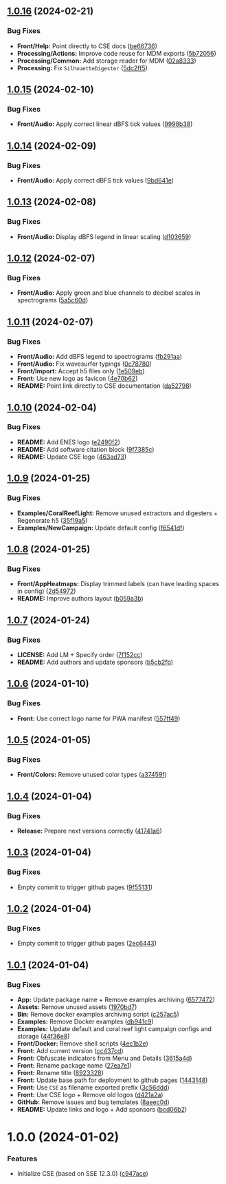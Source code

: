 ## [1.0.16](https://github.com/sound-scape-explorer/coral-sound-explorer/compare/v1.0.15...v1.0.16) (2024-02-21)


### Bug Fixes

* **Front/Help:** Point directly to CSE docs ([be66736](https://github.com/sound-scape-explorer/coral-sound-explorer/commit/be66736ca50f3e63b15823eaeae55174c06ecec9))
* **Processing/Actions:** Improve code reuse for MDM exports ([5b72056](https://github.com/sound-scape-explorer/coral-sound-explorer/commit/5b7205687458dc6c3daa4a0990e49212ad466701))
* **Processing/Common:** Add storage reader for MDM ([02a8333](https://github.com/sound-scape-explorer/coral-sound-explorer/commit/02a8333a165e932fccf2b6e358bae491e137835b))
* **Processing:** Fix `SilhouetteDigester` ([5dc2ff5](https://github.com/sound-scape-explorer/coral-sound-explorer/commit/5dc2ff58d1fc27cc2ae2ca0f694f84deacee13d9))

## [1.0.15](https://github.com/sound-scape-explorer/coral-sound-explorer/compare/v1.0.14...v1.0.15) (2024-02-10)


### Bug Fixes

* **Front/Audio:** Apply correct linear dBFS tick values ([9998b38](https://github.com/sound-scape-explorer/coral-sound-explorer/commit/9998b3857e1464a0b4054780643deb9c17610a47))

## [1.0.14](https://github.com/sound-scape-explorer/coral-sound-explorer/compare/v1.0.13...v1.0.14) (2024-02-09)


### Bug Fixes

* **Front/Audio:** Apply correct dBFS tick values ([9bd641e](https://github.com/sound-scape-explorer/coral-sound-explorer/commit/9bd641e9b3733825e9c9c1c19fa6c8439aca7d5f))

## [1.0.13](https://github.com/sound-scape-explorer/coral-sound-explorer/compare/v1.0.12...v1.0.13) (2024-02-08)


### Bug Fixes

* **Front/Audio:** Display dBFS legend in linear scaling ([d103659](https://github.com/sound-scape-explorer/coral-sound-explorer/commit/d103659d2859a2dc3286737fb3ffc16157741f55))

## [1.0.12](https://github.com/sound-scape-explorer/coral-sound-explorer/compare/v1.0.11...v1.0.12) (2024-02-07)


### Bug Fixes

* **Front/Audio:** Apply green and blue channels to decibel scales in spectrograms ([5a5c60d](https://github.com/sound-scape-explorer/coral-sound-explorer/commit/5a5c60dad009b13aa718b06a1d99d359dd775a39))

## [1.0.11](https://github.com/sound-scape-explorer/coral-sound-explorer/compare/v1.0.10...v1.0.11) (2024-02-07)


### Bug Fixes

* **Front/Audio:** Add dBFS legend to spectrograms ([fb291aa](https://github.com/sound-scape-explorer/coral-sound-explorer/commit/fb291aaeafccdac0504ddf94ea68c900e96b754a))
* **Front/Audio:** Fix wavesurfer typings ([0c78780](https://github.com/sound-scape-explorer/coral-sound-explorer/commit/0c787803263ed85492954ffacc3808647ca322e3))
* **Front/Import:** Accept h5 files only ([1e509eb](https://github.com/sound-scape-explorer/coral-sound-explorer/commit/1e509eb679e40fc9c9df56c7d79d6ec7a0bf9847))
* **Front:** Use new logo as favicon ([4e70b62](https://github.com/sound-scape-explorer/coral-sound-explorer/commit/4e70b628d50828d786532e8eb22f0ee9b2b24def))
* **README:** Point link directly to CSE documentation ([da52798](https://github.com/sound-scape-explorer/coral-sound-explorer/commit/da52798fbbff266a1ced0f7ced5deaef1f847976))

## [1.0.10](https://github.com/sound-scape-explorer/coral-sound-explorer/compare/v1.0.9...v1.0.10) (2024-02-04)


### Bug Fixes

* **README:** Add ENES logo ([e2490f2](https://github.com/sound-scape-explorer/coral-sound-explorer/commit/e2490f2e8e0e695d411e482e35d8d4d56c1fb59e))
* **README:** Add software citation block ([9f7385c](https://github.com/sound-scape-explorer/coral-sound-explorer/commit/9f7385cdf13dcd17f5222cfe11aa79d61d6c373e))
* **README:** Update CSE logo ([463ad73](https://github.com/sound-scape-explorer/coral-sound-explorer/commit/463ad7387881a004a8df9633b8691a34c47221c9))

## [1.0.9](https://github.com/sound-scape-explorer/coral-sound-explorer/compare/v1.0.8...v1.0.9) (2024-01-25)


### Bug Fixes

* **Examples/CoralReefLight:** Remove unused extractors and digesters + Regenerate h5 ([35f19a5](https://github.com/sound-scape-explorer/coral-sound-explorer/commit/35f19a5d4f5d884e9148ff7f2ab64cc84f3be4cb))
* **Examples/NewCampaign:** Update default config ([f6541df](https://github.com/sound-scape-explorer/coral-sound-explorer/commit/f6541dfa36493b31f2ea6466efbdc563a92ecdcd))

## [1.0.8](https://github.com/sound-scape-explorer/coral-sound-explorer/compare/v1.0.7...v1.0.8) (2024-01-25)


### Bug Fixes

* **Front/AppHeatmaps:** Display trimmed labels (can have leading spaces in config) ([2d54972](https://github.com/sound-scape-explorer/coral-sound-explorer/commit/2d549728bd5b4f67b372e622d88ced6de8605010))
* **README:** Improve authors layout ([b059a3b](https://github.com/sound-scape-explorer/coral-sound-explorer/commit/b059a3bd3a065cddd8d3fede90fa1b346b102f8c))

## [1.0.7](https://github.com/sound-scape-explorer/coral-sound-explorer/compare/v1.0.6...v1.0.7) (2024-01-24)


### Bug Fixes

* **LICENSE:** Add LM + Specify order ([7f152cc](https://github.com/sound-scape-explorer/coral-sound-explorer/commit/7f152cc4f52159fb2ab5a5e4c6141459138610c9))
* **README:** Add authors and update sponsors ([b5cb2fb](https://github.com/sound-scape-explorer/coral-sound-explorer/commit/b5cb2fbe05006e9c0a9759ab16db97d4a8982a95))

## [1.0.6](https://github.com/sound-scape-explorer/coral-sound-explorer/compare/v1.0.5...v1.0.6) (2024-01-10)


### Bug Fixes

* **Front:** Use correct logo name for PWA manifest ([557ff49](https://github.com/sound-scape-explorer/coral-sound-explorer/commit/557ff49305c9c1bad1bb0137c388b7a199584dda))

## [1.0.5](https://github.com/sound-scape-explorer/coral-sound-explorer/compare/v1.0.4...v1.0.5) (2024-01-05)


### Bug Fixes

* **Front/Colors:** Remove unused color types ([a37459f](https://github.com/sound-scape-explorer/coral-sound-explorer/commit/a37459fef984460bd137a98e94fb43c53455574f))

## [1.0.4](https://github.com/sound-scape-explorer/coral-sound-explorer/compare/v1.0.3...v1.0.4) (2024-01-04)


### Bug Fixes

* **Release:** Prepare next versions correctly ([41741a6](https://github.com/sound-scape-explorer/coral-sound-explorer/commit/41741a6aadf70d3d4e74af3ed4152f0ff43267d3))

## [1.0.3](https://github.com/sound-scape-explorer/coral-sound-explorer/compare/v1.0.2...v1.0.3) (2024-01-04)


### Bug Fixes

* Empty commit to trigger github pages ([9f55131](https://github.com/sound-scape-explorer/coral-sound-explorer/commit/9f5513102e35cce8f4de7aaa31e52a78cfe08c31))

## [1.0.2](https://github.com/sound-scape-explorer/coral-sound-explorer/compare/v1.0.1...v1.0.2) (2024-01-04)


### Bug Fixes

* Empty commit to trigger github pages ([2ec6443](https://github.com/sound-scape-explorer/coral-sound-explorer/commit/2ec6443cd160e19533b0cbc203a9a5f034be9f9e))

## [1.0.1](https://github.com/sound-scape-explorer/coral-sound-explorer/compare/v1.0.0...v1.0.1) (2024-01-04)


### Bug Fixes

* **App:** Update package name + Remove examples archiving ([6577472](https://github.com/sound-scape-explorer/coral-sound-explorer/commit/65774725249a549e0e4ca1e95de3413efac4f2bb))
* **Assets:** Remove unused assets ([1970bd7](https://github.com/sound-scape-explorer/coral-sound-explorer/commit/1970bd7136c6f51baf610c38523b7b2522ca2e03))
* **Bin:** Remove docker examples archiving script ([c257ac5](https://github.com/sound-scape-explorer/coral-sound-explorer/commit/c257ac5d44de184e63db053ee99fa852611a6276))
* **Examples:** Remove Docker examples ([db941c9](https://github.com/sound-scape-explorer/coral-sound-explorer/commit/db941c95394f8da4ca56f670214c2fe58ad54732))
* **Examples:** Update default and coral reef light campaign configs and storage ([44f36e8](https://github.com/sound-scape-explorer/coral-sound-explorer/commit/44f36e8e0196fd359e5befcb658db40f25912705))
* **Front/Docker:** Remove shell scripts ([4ec1b2e](https://github.com/sound-scape-explorer/coral-sound-explorer/commit/4ec1b2e85383563bb3871142baaf9deae7f07a34))
* **Front:** Add current version ([cc437cd](https://github.com/sound-scape-explorer/coral-sound-explorer/commit/cc437cdcadc1b2051739aec8c46d5a8e806f0f71))
* **Front:** Obfuscate indicators from Menu and Details ([3615a4d](https://github.com/sound-scape-explorer/coral-sound-explorer/commit/3615a4df2650a0986ce4da34378ad68a968b7895))
* **Front:** Rename package name ([27ea7e1](https://github.com/sound-scape-explorer/coral-sound-explorer/commit/27ea7e1eb657e54d63ae61dd78d3b5626cc8cf61))
* **Front:** Rename title ([8923328](https://github.com/sound-scape-explorer/coral-sound-explorer/commit/8923328e522350e4ee50a7228caf8dcf779c2e75))
* **Front:** Update base path for deployment to github pages ([1443148](https://github.com/sound-scape-explorer/coral-sound-explorer/commit/1443148f0bd9d55394890ef0c98b6141e291dfaf))
* **Front:** Use `CSE` as filename exported prefix ([3c56ddd](https://github.com/sound-scape-explorer/coral-sound-explorer/commit/3c56ddd8034e8b084b0138343068b8cd4b8955db))
* **Front:** Use CSE logo + Remove old logos ([d421a2a](https://github.com/sound-scape-explorer/coral-sound-explorer/commit/d421a2a1380cda8f68d6f05e1a74e7908567a194))
* **GitHub:** Remove issues and bug templates ([8aeec0d](https://github.com/sound-scape-explorer/coral-sound-explorer/commit/8aeec0d4d5cf0f71e49623f0eaa152acba320f3d))
* **README:** Update links and logo + Add sponsors ([bcd06b2](https://github.com/sound-scape-explorer/coral-sound-explorer/commit/bcd06b229a760baf2ca836212e93eba7d7753a37))

# 1.0.0 (2024-01-02)


### Features

* Initialize CSE (based on SSE 12.3.0) ([c947ace](https://github.com/sound-scape-explorer/coral-sound-explorer/commit/c947ace7bb3edf39edf7e3b48ed8f52cb71a93d9))
